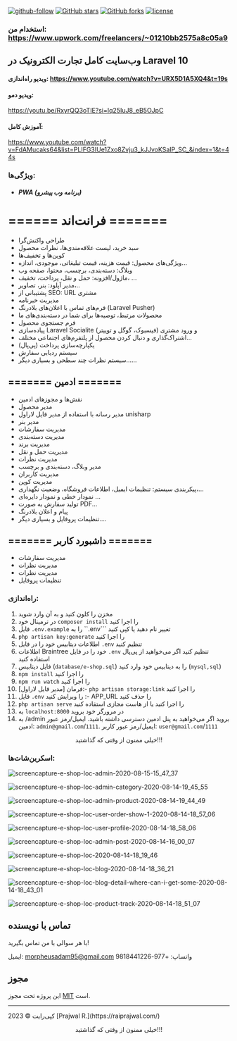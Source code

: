   [![github-follow](https://img.shields.io/github/followers/Prajwal100?label=Follow&logoColor=purple&style=social)](https://github.com/Prajwal100)
  [![GitHub stars](https://img.shields.io/github/stars/Prajwal100/Complete-Ecommerce-in-laravel-10.svg?style=social)](https://github.com/Prajwal100/Complete-Ecommerce-in-laravel-10/stargazers)
  [![GitHub forks](https://img.shields.io/github/forks/Prajwal100/Complete-Ecommerce-in-laravel-10.svg)](https://github.comPrajwal100/Complete-Ecommerce-in-laravel-10/network)
  [![license](https://img.shields.io/badge/License-MIT-brightgreen.svg)](https://choosealicense.com/licenses/mit/)
  
### استخدام من: https://www.upwork.com/freelancers/~01210bb2575a8c05a9

## وب‌سایت کامل تجارت الکترونیک در Laravel 10


#### ویدیو راه‌اندازی: https://www.youtube.com/watch?v=URX5D1A5XQ4&t=19s

#### ویدیو دمو:
https://youtu.be/RxyrQQ3oTIE?si=Iq25IuJ8_eB5OJpC

#### آموزش کامل:
https://www.youtube.com/watch?v=FdAMucaks64&list=PLIFG3IUe1Zxo8Zvju3_kJJvoKSaIP_SC_&index=1&t=44s

### ویژگی‌ها:
- ##### PWA (برنامه وب پیشرو)
# ====== فرانت‌اند =======

- طراحی واکنش‌گرا
- سبد خرید، لیست علاقه‌مندی‌ها، نظرات محصول
- کوپن‌ها و تخفیف‌ها
- ویژگی‌های محصول: قیمت هزینه، قیمت تبلیغاتی، موجودی، اندازه...
- وبلاگ: دسته‌بندی، برچسب، محتوا، صفحه وب
- ماژول/افزونه: حمل و نقل، پرداخت، تخفیف، ...
- مدیر آپلود: بنر، تصاویر،..
- پشتیبانی از SEO: URL مشتری
- مدیریت خبرنامه
- فرم‌های تماس با اعلان‌های بلادرنگ (Laravel Pusher)
- محصولات مرتبط، توصیه‌ها برای شما در دسته‌بندی‌های ما
- فرم جستجوی محصول
- پیاده‌سازی Laravel Socialite (فیسبوک، گوگل و توییتر) و ورود مشتری
- اشتراک‌گذاری و دنبال کردن محصول از پلتفرم‌های اجتماعی مختلف...
- یکپارچه‌سازی پرداخت (پی‌پال)
- سیستم ردیابی سفارش
- سیستم نظرات چند سطحی
و بسیاری دیگر......

## ======= ادمین =======

- نقش‌ها و مجوزهای ادمین
- مدیر محصول
- مدیر رسانه با استفاده از مدیر فایل لاراول unisharp
- مدیر بنر
- مدیریت سفارشات
- مدیریت دسته‌بندی
- مدیریت برند
- مدیریت حمل و نقل
- مدیریت نظرات
- مدیر وبلاگ، دسته‌بندی و برچسب
- مدیریت کاربران
- مدیریت کوپن
- پیکربندی سیستم: تنظیمات ایمیل، اطلاعات فروشگاه، وضعیت نگهداری،...
- نمودار خطی و نمودار دایره‌ای ...
- تولید سفارش به صورت PDF...
- پیام و اعلان بلادرنگ
- تنظیمات پروفایل
و بسیاری دیگر....


## ======= داشبورد کاربر =======


- مدیریت سفارشات
- مدیریت نظرات
- مدیریت نظرات
- تنظیمات پروفایل

### راه‌اندازی:

1. مخزن را کلون کنید و به آن وارد شوید
2. در ترمینال خود ```composer install``` را اجرا کنید
3. فایل ```.env.example``` را به ``.env``` تغییر نام دهید یا کپی کنید
4. ```php artisan key:generate``` را اجرا کنید
5. اطلاعات دیتابیس خود را در فایل ```.env``` تنظیم کنید
6. اطلاعات Braintree خود را در فایل ```.env``` تنظیم کنید اگر می‌خواهید از پی‌پال استفاده کنید
7. فایل دیتابیس (```database/e-shop.sql```) را به دیتابیس خود وارد کنید (```mysql,sql```)
8. ```npm install``` را اجرا کنید
9. ```npm run watch``` را اجرا کنید
10. فرمان [مدیر فایل لاراول]:-  ```php artisan storage:link``` را اجرا کنید
11. فایل ```.env``` را ویرایش کنید :- APP_URL را حذف کنید
10. ```php artisan serve``` را اجرا کنید یا از هاست مجازی استفاده کنید
11. به ```localhost:8000``` در مرورگر خود بروید
12. به /admin بروید اگر می‌خواهید به پنل ادمین دسترسی داشته باشید. ایمیل/رمز عبور ادمین: ```admin@gmail.com```/```1111```. ایمیل/رمز عبور کاربر: ```user@gmail.com```/```1111```

<p style="text-align:center">خیلی ممنون از وقتی که گذاشتید!!!</p>


### اسکرین‌شات‌ها:
![screencapture-e-shop-loc-admin-2020-08-15-15_47_37](https://user-images.githubusercontent.com/29488275/90719413-13b82200-e2d4-11ea-8ca0-f0e5551c4c9d.png)

![screencapture-e-shop-loc-admin-category-2020-08-14-19_45_55](https://user-images.githubusercontent.com/29488275/90719470-3813fe80-e2d4-11ea-8f63-e6001855a945.png)

![screencapture-e-shop-loc-admin-product-2020-08-14-19_44_49](https://user-images.githubusercontent.com/29488275/90719534-61348f00-e2d4-11ea-8a81-409daee0ad94.png)

![screencapture-e-shop-loc-user-order-show-1-2020-08-14-18_57_06](https://user-images.githubusercontent.com/29488275/90719557-71e50500-e2d4-11ea-97cf-befb1d525643.png)

![screencapture-e-shop-loc-user-profile-2020-08-14-18_58_06](https://user-images.githubusercontent.com/29488275/90719563-7a3d4000-e2d4-11ea-9e6a-56caac13b146.png)

![screencapture-e-shop-loc-admin-post-2020-08-14-16_00_07](https://user-images.githubusercontent.com/29488275/90719572-81644e00-e2d4-11ea-9fe5-3325ab427f88.png)

![screencapture-e-shop-loc-2020-08-14-18_19_46](https://user-images.githubusercontent.com/29488275/90719631-a1940d00-e2d4-11ea-89a3-eb36960d687d.png)

![screencapture-e-shop-loc-blog-2020-08-14-18_36_21](https://user-images.githubusercontent.com/29488275/90719648-a8228480-e2d4-11ea-9c57-5ed7aef50e26.png)

![screencapture-e-shop-loc-blog-detail-where-can-i-get-some-2020-08-14-18_43_01](https://user-images.githubusercontent.com/29488275/90719658-ace73880-e2d4-11ea-9cb2-13f2b3b0c4d2.png)

![screencapture-e-shop-loc-product-track-2020-08-14-18_51_07](https://user-images.githubusercontent.com/29488275/90719682-bbcdeb00-e2d4-11ea-8e4e-7d6bfab1c421.png)


 ## تماس با نویسنده
  با هر سوالی با من تماس بگیرید!<br>

  ایمیل: morpheusadam95@gmail.com
  واتساپ: +977-9818441226

  ## مجوز
  این پروژه تحت مجوز [MIT](https://choosealicense.com/licenses/mit/) است.<br />
<hr>
  کپی‌رایت © 2023 [Prajwal R.](https://raiprajwal.com/)
  
<p style="text-align:center">خیلی ممنون از وقتی که گذاشتید!!!</p>